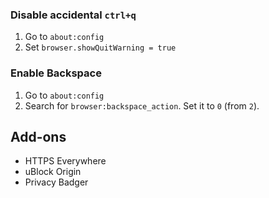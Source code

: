 ### Disable accidental `ctrl+q`

1. Go to `about:config`
2. Set `browser.showQuitWarning = true`

### Enable Backspace

1. Go to `about:config`
2. Search for `browser:backspace_action`. Set it to `0` (from `2`).


## Add-ons

* HTTPS Everywhere 
* uBlock Origin
* Privacy Badger
